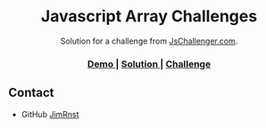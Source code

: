 <!-- Please update value in the {}  -->

<h1 align="center">Javascript Array Challenges</h1>

<div align="center">
   Solution for a challenge from  <a href="https://www.jschallenger.com/" target="_blank">JsChallenger.com</a>.
</div>

<div align="center">
  <h3>
    <a href="https://JimRnst.github.io/exerciseWithArrays">
      Demo
    </a>
    <span> | </span>
    <a href="https://github.com/JimRnst/exerciseWithArrays">
      Solution
    </a>
    <span> | </span>
    <a href="https://www.jschallenger.com/javascript-practice/javascript-arrays/">
      Challenge
    </a>
  </h3>
</div>

<!-- OVERVIEW -->

## Contact

- GitHub [JimRnst](https://{github.com/JimRnst})
